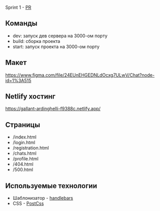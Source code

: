 Sprint 1 - [PR](https://github.com/AndreyKovalenok/middle.messenger.praktikum.yandex/pull/1)

## Команды

- dev: запуск дев сервера на 3000-ом порту
- build: сборка проекта
- start: запуск проекта на 3000-ом порту

## Макет

https://www.figma.com/file/24EUnEHGEDNLdOcxg7ULwV/Chat?node-id=1%3A515

## Netlify хостинг

https://gallant-ardinghelli-f9388c.netlify.app/

## Страницы

- /index.html
- /login.html
- /registration.html
- /chats.html
- /profile.html
- /404.html
- /500.html

## Используемые технологии

- Шаблонизатор - [handlebars](https://handlebarsjs.com/)
- CSS - [PostCss](https://postcss.org/)
